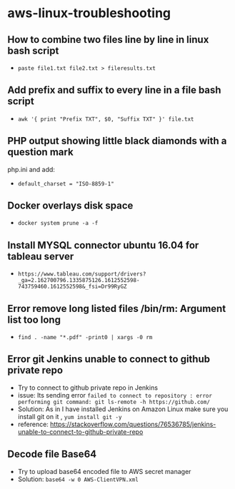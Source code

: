 # aws-linux-troubleshooting

## How to combine two files line by line in linux bash script
* `paste file1.txt file2.txt > fileresults.txt`

## Add prefix and suffix to every line in a file bash script

* `awk '{ print "Prefix TXT", $0, "Suffix TXT" }' file.txt`

## PHP output showing little black diamonds with a question mark
php.ini and add:

* `default_charset = "ISO-8859-1"`
## Docker overlays disk space 
* `docker system prune -a -f`

## Install MYSQL connector ubuntu 16.04 for tableau server
* `https://www.tableau.com/support/drivers?_ga=2.162700796.1335875126.1612552598-743759460.1612552598&_fsi=Dr99RyGZ`

## Error remove long listed files /bin/rm: Argument list too long
* `find . -name "*.pdf" -print0 | xargs -0 rm`

## Error git Jenkins unable to connect to github private repo
* Try to connect to github private repo in Jenkins 
* issue: Its sending error `failed to connect to repository : error performing git command: git ls-remote -h https://github.com/`
* Solution: As in I have installed Jenkins on Amazon Linux make sure you install git on it , `yum install git -y`
* reference: https://stackoverflow.com/questions/76536785/jenkins-unable-to-connect-to-github-private-repo

## Decode file Base64
* Try to upload base64 encoded file to AWS secret manager
* Solution: `base64 -w 0 AWS-ClientVPN.xml`
